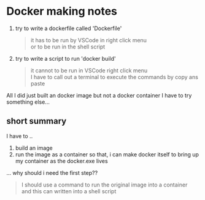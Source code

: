 # Docker making notes

1. try to write a dockerfile called 'Dockerfile'
    > it has to be run by VSCode in right click menu  
    > or to be run in the shell script
2. try to write a script to run 'docker build'
    > it cannot to be run in VSCode right click menu  
    > I have to call out a terminal to execute the commands by copy ans paste

All I did just built an docker image but not a docker container
I have to try something else...

## short summary

I have to ..
1. build an image
2. run the image as a container
so that, i can make docker itself to bring up my container as the docker.exe lives

...
why should i need the first step??

> I should use a command to run the original image into a container  
> and this can written into a shell script

